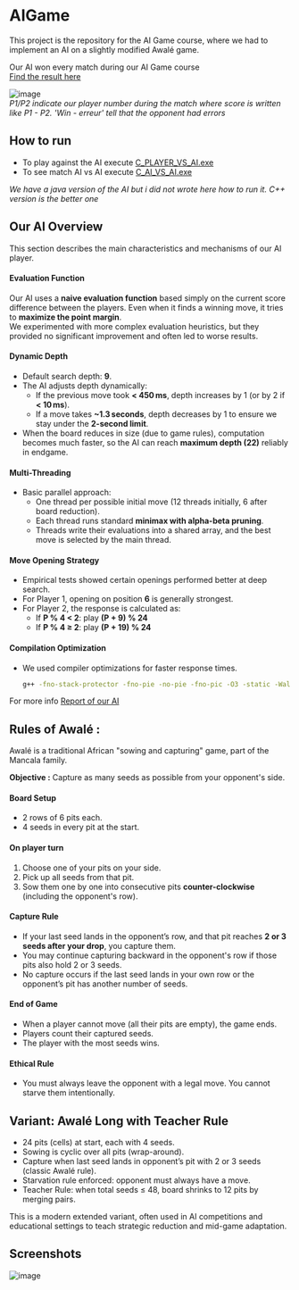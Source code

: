 # AIGame
This project is the repository for the AI Game course, where we had to implement an AI on a slightly modified Awalé game.

Our AI won every match during our AI Game course   
[Find the result here](https://github.com/Y-YDev/AIGame/blob/main/Score.xlsx)

![image](https://github.com/user-attachments/assets/623abb48-780b-4888-b9b6-762f1a685832)  
*P1/P2 indicate our player number during the match where score is written like P1 - P2. 'Win - erreur' tell that the opponent had errors*

## How to run
* To play against the AI execute [C_PLAYER_VS_AI.exe](https://github.com/Y-YDev/AIGame/blob/main/C_PLAYER_VS_AI.exe)
* To see match AI vs AI execute [C_AI_VS_AI.exe](https://github.com/Y-YDev/AIGame/blob/main/C_AI_VS_AI.exe)

*We have a java version of the AI but i did not wrote here how to run it. C++ version is the better one*

## Our AI Overview

This section describes the main characteristics and mechanisms of our AI player.

####  Evaluation Function
Our AI uses a **naive evaluation function** based simply on the current score difference between the players. Even when it finds a winning move, it tries to **maximize the point margin**.  
We experimented with more complex evaluation heuristics, but they provided no significant improvement and often led to worse results.

####  Dynamic Depth
- Default search depth: **9**.
- The AI adjusts depth dynamically:
  - If the previous move took **< 450 ms**, depth increases by 1 (or by 2 if **< 10 ms**).
  - If a move takes **~1.3 seconds**, depth decreases by 1 to ensure we stay under the **2-second limit**.
- When the board reduces in size (due to game rules), computation becomes much faster, so the AI can reach **maximum depth (22)** reliably in endgame.

#### Multi-Threading
- Basic parallel approach:
  - One thread per possible initial move (12 threads initially, 6 after board reduction).
  - Each thread runs standard **minimax with alpha-beta pruning**.
  - Threads write their evaluations into a shared array, and the best move is selected by the main thread.

####  Move Opening Strategy
- Empirical tests showed certain openings performed better at deep search.
- For Player 1, opening on position **6** is generally strongest.
- For Player 2, the response is calculated as:
  - If **P % 4 < 2**: play **(P + 9) % 24**
  - If **P % 4 ≥ 2**: play **(P + 19) % 24**

####  Compilation Optimization
- We used compiler optimizations for faster response times.
  ```bash
  g++ -fno-stack-protector -fno-pie -no-pie -fno-pic -O3 -static -Wall *.cpp -o program

For more info [Report of our AI](https://github.com/Y-YDev/AIGame/blob/main/Rapport%20AI%20GAME.docx) 


## Rules of Awalé :

Awalé is a traditional African "sowing and capturing" game, part of the Mancala family.

**Objective :** Capture as many seeds as possible from your opponent's side.

#### Board Setup
- 2 rows of 6 pits each.
- 4 seeds in every pit at the start.

#### On player turn
1. Choose one of your pits on your side.
2. Pick up all seeds from that pit.
3. Sow them one by one into consecutive pits **counter-clockwise** (including the opponent's row).

#### Capture Rule
- If your last seed lands in the opponent’s row, and that pit reaches **2 or 3 seeds after your drop**, you capture them.
- You may continue capturing backward in the opponent's row if those pits also hold 2 or 3 seeds.
- No capture occurs if the last seed lands in your own row or the opponent’s pit has another number of seeds.

#### End of Game
- When a player cannot move (all their pits are empty), the game ends.
- Players count their captured seeds.
- The player with the most seeds wins.

#### Ethical Rule
- You must always leave the opponent with a legal move. You cannot starve them intentionally.

## Variant: Awalé Long with Teacher Rule

- 24 pits (cells) at start, each with 4 seeds.
- Sowing is cyclic over all pits (wrap-around).
- Capture when last seed lands in opponent’s pit with 2 or 3 seeds (classic Awalé rule).
- Starvation rule enforced: opponent must always have a move.
- Teacher Rule: when total seeds ≤ 48, board shrinks to 12 pits by merging pairs.

This is a modern extended variant, often used in AI competitions and educational settings to teach strategic reduction and mid-game adaptation.

## Screenshots
![image](https://github.com/user-attachments/assets/de6b1700-d589-479f-8982-7cb15442c6b7)

